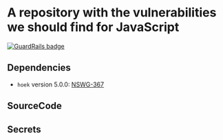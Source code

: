 # A repository with the vulnerabilities we should find for JavaScript

[![GuardRails badge](https://badges.production.guardrails.io/guardrailsio/guardrails-test-javascript.svg?token=1ef3cdea1e6981728d341a4ff3034b28ae88ea2f3231ff81019864c423763108&ts=1531752935595)](https://www.guardrails.io/)

## Dependencies

- `hoek` version 5.0.0: [NSWG-367](https://github.com/nodejs/security-wg/blob/a3425e433e4b8e7c99c0d3244491b215b2554f55/vuln/npm/367.json)

## SourceCode

## Secrets
